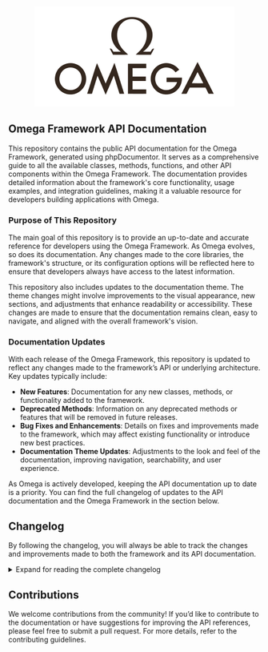 <p align="center">
    <a href="https://omegamvc.github.io" target="_blank">
        <img src="https://github.com/omegamvc/omega-assets/blob/main/images/logo-omega.png" alt="Omega Logo">
    </a>
</p>

## Omega Framework API Documentation

This repository contains the public API documentation for the Omega Framework, generated using phpDocumentor. It serves as a comprehensive guide to all the available classes, methods, functions, and other API components within the Omega Framework. The documentation provides detailed information about the framework's core functionality, usage examples, and integration guidelines, making it a valuable resource for developers building applications with Omega.

### Purpose of This Repository
The main goal of this repository is to provide an up-to-date and accurate reference for developers using the Omega Framework. As Omega evolves, so does its documentation. Any changes made to the core libraries, the framework's structure, or its configuration options will be reflected here to ensure that developers always have access to the latest information.

This repository also includes updates to the documentation theme. The theme changes might involve improvements to the visual appearance, new sections, and adjustments that enhance readability or accessibility. These changes are made to ensure that the documentation remains clean, easy to navigate, and aligned with the overall framework's vision.

### Documentation Updates
With each release of the Omega Framework, this repository is updated to reflect any changes made to the framework’s API or underlying architecture. Key updates typically include:

- **New Features**: Documentation for any new classes, methods, or functionality added to the framework.
- **Deprecated Methods**: Information on any deprecated methods or features that will be removed in future releases.
- **Bug Fixes and Enhancements**: Details on fixes and improvements made to the framework, which may affect existing functionality or introduce new best practices.
- **Documentation Theme Updates**: Adjustments to the look and feel of the documentation, improving navigation, searchability, and user experience.

As Omega is actively developed, keeping the API documentation up to date is a priority. You can find the full changelog of updates to the API documentation and the Omega Framework in the section below.

## Changelog

By following the changelog, you will always be able to track the changes and improvements made to both the framework and its API documentation.

<details> <summary>Expand for reading the complete changelog</summary>

### Version 1.0.0

**2024-12-04**

* Omega: Update .gitignore
* Omega: Remove CHANGELOG.md
* Omega: Update README.md
* Framework: Remove CHANGELOG.md
* Framework: Update README.md
* Framework: Fix grammar issue in Application.php
* Framework: Fix grammar issue in RuleInterface.php
* Documentation: Regenerate API.

*Changelog Update*

The changelogs previously maintained in the omega and framework repositories have been removed. From now on, all updates, modifications, and release notes are consolidated and maintained in the central changelog available within the official Omega documentation.

This change ensures consistency and provides a single, authoritative source for tracking the evolution of the framework and its ecosystem. 

If you have any questions or concerns, feel free to open an issue or reach out via the official communication channels.

**2024-12-03**

* Omega: Initial Release
* Framework: Initial Release

</details>

## Contributions
We welcome contributions from the community! If you’d like to contribute to the documentation or have suggestions for improving the API references, please feel free to submit a pull request. For more details, refer to the contributing guidelines.


